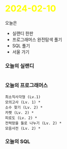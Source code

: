 # <span style="color:yellow">2024-02-10</span>

오늘은
- 실랜디 한판
- 프로그래머스 완전탐색 풀기
- SQL 풀기
- 서울 가기


### 오늘의 실랜디
```

```
### 오늘의 프로그래머스
```
최소직사각형 (Lv.1)
모의고사 (Lv. 1) *
소수 찾기 (Lv. 2) *
카펫 (Lv. 2) *
피로도 (Lv. 2) *
전력망을 둘로 나누기 (Lv. 2) *
모음사전 (Lv. 2) *
```
### 오늘의 SQL
```

```

